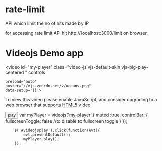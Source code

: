 # rate-limit
API which limit the no of hits made by IP 

  for accessing rate limit API hit http://localhost:3000/limit on browser. 
# Videojs Demo app  
 <video
    id="my-player"
    class="video-js vjs-default-skin vjs-big-play-centered "
    controls
    
    preload="auto"
    poster="//vjs.zencdn.net/v/oceans.png"
    data-setup='{}'>
  <source src="//vjs.zencdn.net/v/oceans.mp4" type="video/mp4"></source>
  <source src="//vjs.zencdn.net/v/oceans.webm" type="video/webm"></source>
  <source src="//vjs.zencdn.net/v/oceans.ogv" type="video/ogg"></source>
  <p class="vjs-no-js">
    To view this video please enable JavaScript, and consider upgrading to a
    web browser that
    <a href="http://videojs.com/html5-video-support/" target="_blank">
      supports HTML5 video
    </a>
  </p>
</video>
<button id="videojsplay" class="btn btn-block facebook"><i class="fafa-facebook"></i> play</button>
var myPlayer = videojs('my-player',{
			muted :true,
			controlBar: {
    			fullscreenToggle: false //to disable to fullscreen toggle
  			}
		});

        $('#videojsplay').click(function(evt){
			evt.preventDefault();
			myPlayer.play();
		});